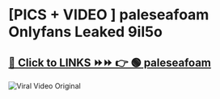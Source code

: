 
 # [PICS + VIDEO ] paleseafoam Onlyfans Leaked 9il5o

## <h2><a href="https://clipsfans.com/paleseafoam&ref=git">🔗 Click to LINKS ⏩⏩ 👉 🟢 paleseafoam </a></h2>

<a href="https://clipsfans.com/paleseafoam&ref=git" rel="nofollow" data-target="animated-image.originalLink"><img src="https://i.ibb.co.com/xMMVF88/686577567.gif" alt="Viral Video Original" style="max-width: 100%; display: inline-block;" data-target="animated-image.originalImage"></a>


